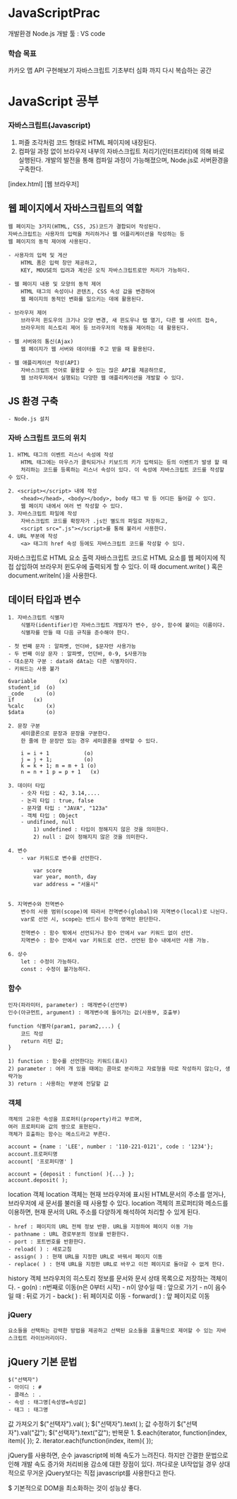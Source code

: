 # JavaScriptPrac
개발환경 Node.js 개발 툴 : VS code
### 학습 목표
카카오 맵 API 구현해보기
자바스크립트 기초부터 심화 까지 다시 복습하는 공간

# JavaScript 공부

### 자바스크립트(Javascript)

1. 퍼즐 조각처럼 코드 형태로 HTML 페이지에 내장된다.
2. 컴파일 과정 없이 브라우저 내부의 자바스크립트 처리기(인터프리터)에 의해 바로 실행된다.
  개발의 발전을 통해 컴파일 과정이 가능해졌으며, Node.js로 서버환경을 구축한다.

[index.html]	                 [웹 브라우저]
<script>
	자바스크립트 코드 →  인터프리터  →
</script>

## 웹 페이지에서 자바스크립트의 역할
	웹 페이지는 3가지(HTML, CSS, JS)코드가 결합되어 작성된다.
	자바스크립트는 사용자의 입력을 처리하거나 웹 어플리케이션을 작성하는 등
	웹 페이지의 동적 제어에 사용된다.

	- 사용자의 입력 및 게산
		HTML 폼은 입력 창만 제공하고,
		KEY, MOUSE의 입려과 계산은 오직 자바스크립트로만 처리가 가능하다.

	- 웹 페이지 내용 및 모양의 동적 제어
		HTML 태그의 속성이나 콘텐츠, CSS 속성 값을 변경하여
		웹 페이지의 동적인 변화를 일으키는 데에 활용된다.

	- 브라우저 제어
		브라우저 윈도우의 크기나 모양 변경, 새 윈도우나 탭 열기, 다른 웹 사이트 접속,
		브라우저의 히스토리 제어 등 브라우저의 작동을 제어하는 데 활용된다.

	- 웹 서버와의 통신(Ajax)
		웹 페이지가 웹 서버와 데이터를 주고 받을 때 활용된다.

	- 웹 애플리케이션 작성(API)
		자바스크립트 언어로 활용할 수 있는 많은 API를 제공하므로,
		웹 브라우저에서 실행되는 다양한 웹 애플리케이션을 개발할 수 있다.

## JS 환경 구축
	- Node.js 설치

### 자바 스크립트 코드의 위치
	1. HTML 태그의 이벤트 리스너 속성에 작성
		HTML 태그에는 마우스가 클릭되거나 키보드의 키가 입력되는 등의 이벤트가 발생 할 때
		처리하는 코드를 등록하는 리스너 속성이 있다. 이 속성에 자바스크립트 코드를 작성할 수 있다.

	2. <script></script> 내에 작성
		<head></head>, <body></body>, body 태그 밖 등 어디든 들어갈 수 있다.
		웹 페이지 내에서 여러 번 작성할 수 있다.
	3. 자바스크립트 파일에 작성
		자바스크립트 코드를 확장자가 .js인 별도의 파일로 저장하고,
		<script src=".js"></script>를 통해 불러서 사용한다.
	4. URL 부분에 작성
		<a> 태그의 href 속성 등에도 자바스크립트 코드를 작성할 수 있다.
    
    
자바스크립트로 HTML 요소 출력
	자바스크립트 코드로 HTML 요소를 웹 페이지에 직접 삽입하여 브라우저 윈도우에 출력되게 할 수 있다.
	이 때 document.write( ) 혹은 document.writeln( )을 사용한다.

## 데이터 타입과 변수

	1. 자바스크립트 식별자
		식별자(identifier)란 자바스크립트 개발자가 변수, 상수, 함수에 붙이는 이름이다.
		식별자를 만들 때 다음 규칙을 준수해야 한다.

	- 첫 번째 문자 : 알파벳, 언더바, $문자만 사용가능
	- 두 번째 이상 문자 : 알파벳, 언던바, 0-9, $사용가능
	- 대소문자 구분 : data와 dAta는 다른 식별자이다.
	- 키워드는 사용 불가

	6variable		(x)
	student_id	(o)
	_code		(o)
	if		(x)
	%calc		(x)
	$data		(o)

	2. 문장 구분
		세미클론으로 문장과 문장을 구분한다.
		한 줄에 한 문장만 있는 경우 세미클론을 생략할 수 있다.
		
		i = i + 1		    (o)
		j = j + 1;		    (o)
		k = k + 1; m = m + 1 (o)
		n = n + 1 p = p + 1   (x)

	3. 데이터 타입
		- 숫자 타입 : 42, 3.14,....
		- 논리 타입 : true, false
		- 문자열 타입 : "JAVA", "123a"
		- 객체 타입 : Object
		- undifined, null 
			1) undefined : 타입이 정해지지 않은 것을 의미한다.
			2) null : 값이 정해지지 않은 것을 의미한다.

	4. 변수
		- var 키워드로 변수를 선언한다.
	
			var score 
			var year, month, day
			var address = "서울시"

		
	5. 지역변수와 전역변수
		변수의 사용 범위(scope)에 따라서 전역변수(global)와 지역변수(local)로 나뉜다.
		var로 선언 시, scope는 반드시 함수의 영역만 판단한다.

		전역변수 : 함수 밖에서 선언되거나 함수 안에서 var 키워드 없이 선언.
		지역변수 : 함수 안에서 var 키워드로 선언. 선언된 함수 내에서만 사용 가능.

	6. 상수 
		let : 수정이 가능하다.
		const : 수정이 불가능하다.


### 함수
	인자(파라미터, parameter) : 매개변수(선언부)
	인수(아규먼트, argument) : 매개변수에 들어가는 값(사용부, 호출부)

	function 식별자(param1, param2,...) {
		코드 작성
		return 리턴 값;
	}
	
	1) function : 함수를 선언한다는 키워드(표시)
	2) parameter : 여러 개 있을 때에는 콤마로 분리하고 자료형을 따로 작성하지 않는다, 생략가능
	3) return : 사용하는 부분에 전달할 값


### 객체
	객체의 고유한 속성을 프로퍼티(property)라고 부르며,
	여러 프로퍼티와 값의 쌍으로 표현된다.
	객체가 호출하는 함수는 메소드라고 부른다.
	
	account = {name : 'LEE', number : '110-221-0121', code : '1234'};
	account.프로퍼티명
	account[ '프로퍼티명' ]

	account = {deposit : function( ){...} };
	account.deposit( );


location 객체
	location 객체는 현재 브라우저에 표시된 HTML문서의 주소를 얻거나,
	브라우저에 새 문서를 불러올 때 사용할 수 있다.
	location 객체의 프로퍼티와 메소드를 이용하면, 현재 문서의 URL 주소를
	다양하게 해석하여 처리할 수 있게 된다.

	- href : 페이지의 URL 전체 정보 반환. URL을 지정하여 페이지 이동 가능
	- pathname : URL 경로부분의 정보를 반환한다.
	- port : 포트번호를 반환한다.
	- reload( ) : 새로고침
	- assign( ) : 현재 URL을 지정한 URL로 바꿔서 페이지 이동
	- replace( ) : 현재 URL을 지정한 URL로 바꾸고 이전 페이지로 돌아갈 수 없게 한다.
	

history 객체
	브라우저의 히스토리 정보를 문서와 문서 상태 목록으로 저장하는 객체이다.
	- go(n) : n번째로 이동(n은 0부터 시작)
		- n이 양수일 때 : 앞으로 가기
		- n이 음수일 때 : 뒤로 가기 
	- back( ) : 뒤 페이지로 이동
	- forward( ) : 앞 페이지로 이동 

### jQuery 
	요소들을 선택하는 강력한 방법을 제공하고 선택된 요소들을 효율적으로 제어할 수 있는 자바스크립트 라이브러리이다.
	
## jQuery 기본 문법
	$("선택자")
	- 아이디 : #
	- 클래스 : .
	- 속성 : 태그명[속성명=속성값]
	- 태그 : 태그명

값 가져오기
	$("선택자").val( );
	$("선택자").text( );
값 수정하기
	$("선택자").val("값");
	$("선택자").text("값");
반복문
	1. $.each(iterator, function(index, item){ });
	2. iterator.each(function(index, item){ });

jQuery를 사용하면, 순수 javascript에 비해 속도가 느려진다.
하지만 간결한 문법으로 인해 개발 속도 증가와 처리비용 감소에 대한 장점이 있다.
까다로운 UI작업일 경우 상대적으로 무거운 jQuery보다는 직접 javascript를 사용한다고 한다.

$ 기본적으로 DOM을 최소화하는 것이 성능상 좋다.    
    
    
    
    
